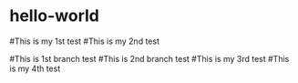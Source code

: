 # hello-world
#This is my 1st test
#This is my 2nd test

#This is 1st branch test
#This is 2nd branch test
#This is my 3rd test
#This is my 4th test

